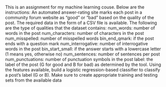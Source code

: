 This is an assignment for my machine learning couse. Below are the instructions: 
An automated answer-rating site marks each post in a community forum website as “good” or “bad” based on the quality of the post. The required data in the form of a CSV file is available. The following are the type of qualities that the dataset contains:
num_words: number of words in the post
num_characters: number of characters in the post
num_misspelled: number of misspelled words
bin_end_qmark: if the post ends with a question mark
num_interrogative: number of interrogative words in the post
bin_start_small: if the answer starts with a lowercase letter (1 means yes, otherwise no) num_sentences: number of sentences per post
num_punctuations: number of punctuation symbols in the post
label: the label of the post (G for good and B for bad) as determined by the tool.
Using the features available, build a logistic regression-based classifier to classify a post’s label (G or B). Make sure to create appropriate training and testing sets from the available data
